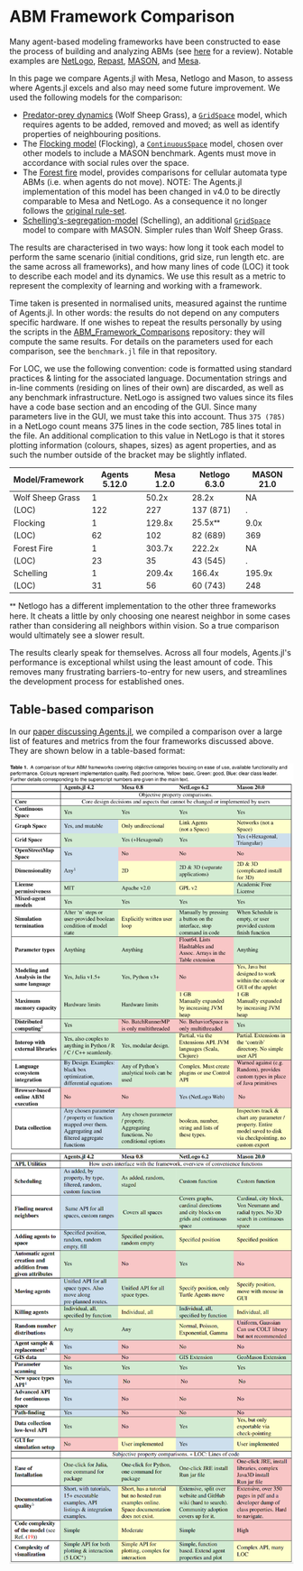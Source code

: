 # ABM Framework Comparison
Many agent-based modeling frameworks have been constructed to ease the process of building and analyzing ABMs (see [here](http://dx.doi.org/10.1016/j.cosrev.2017.03.001) for a review).
Notable examples are [NetLogo](https://ccl.northwestern.edu/netlogo/), [Repast](https://repast.github.io/index.html), [MASON](https://journals.sagepub.com/doi/10.1177/0037549705058073), and [Mesa](https://github.com/projectmesa/mesa).

In this page we compare Agents.jl with Mesa, Netlogo and Mason, to assess where Agents.jl excels and also may need some future improvement.
We used the following models for the comparison:

- [Predator-prey dynamics](@ref) (Wolf Sheep Grass), a [`GridSpace`](@ref) model, which requires agents to be added, removed and moved; as well as identify properties of neighbouring positions.
- The [Flocking model](@ref) (Flocking), a [`ContinuousSpace`](@ref) model, chosen over other models to include a MASON benchmark. Agents must move in accordance with social rules over the space.
- The [Forest fire](@ref) model, provides comparisons for cellular automata type ABMs (i.e. when agents do not move). NOTE: The Agents.jl implementation of this model has been changed in v4.0 to be directly comparable to Mesa and NetLogo. As a consequence it no longer follows the [original rule-set](https://en.wikipedia.org/wiki/Forest-fire_model).
- [Schelling's-segregation-model](@ref) (Schelling), an additional [`GridSpace`](@ref) model to compare with MASON. Simpler rules than Wolf Sheep Grass.

The results are characterised in two ways: how long it took each model to perform the same scenario (initial conditions, grid size, run length etc. are the same across all frameworks), and how many lines of code (LOC) it took to describe each model and its dynamics. We use this result as a metric to represent the complexity of learning and working with a framework.

Time taken is presented in normalised units, measured against the runtime of Agents.jl. In other words: the results do not depend on any computers specific hardware. If one wishes to repeat the results personally by using the scripts in the [ABM_Framework_Comparisons](https://github.com/JuliaDynamics/ABM_Framework_Comparisons) repository: they will compute the same results. For details on the parameters used for each comparison, see the `benchmark.jl` file in that repository.

For LOC, we use the following convention: code is formatted using standard practices & linting for the associated language. Documentation strings and in-line comments (residing on lines of their own) are discarded, as well as any benchmark infrastructure. NetLogo is assigned two values since its files have a code base section and an encoding of the GUI. Since many parameters live in the GUI, we must take this into account. Thus `375 (785)` in a NetLogo count means 375 lines in the code section, 785 lines total in the file. An additional complication to this value in NetLogo is that it stores plotting information (colours, shapes, sizes) as agent properties, and as such the number outside of the bracket may be slightly inflated.

| Model/Framework | Agents 5.12.0 | Mesa 1.2.0 | Netlogo 6.3.0 | MASON 21.0 |
|---|---|---|---|---|
|Wolf Sheep Grass|1|50.2x|28.2x|NA|
|(LOC)|122|227|137 (871)| . |
|Flocking|1|129.8x|25.5xᕯ|9.0x|
|(LOC)|62|102|82 (689)|369|
|Forest Fire|1|303.7x|222.2x|NA|
|(LOC)|23|35|43 (545)|.|
|Schelling|1|209.4x|166.4x|195.9x|
|(LOC)|31|56|60 (743)|248|

ᕯ Netlogo has a different implementation to the other three frameworks here. It cheats a little by only choosing one nearest neighbor in some cases rather than considering all neighbors within vision. So a true comparison would ultimately see a slower result.

The results clearly speak for themselves. Across all four models, Agents.jl's performance is exceptional whilst using the least amount of code. This removes many frustrating barriers-to-entry for new users, and streamlines the development process for established ones.

## Table-based comparison

In our [paper discussing Agents.jl](https://arxiv.org/abs/2101.10072), we compiled a comparison over a large list of features and metrics from the four frameworks discussed above.
They are shown below in a table-based format:

![Table 1](assets/table1.png)
![Table 1 continued](assets/table2.png)
